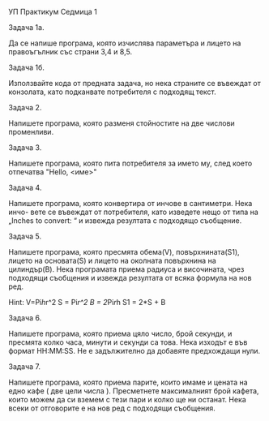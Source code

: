 УП Практикум Седмица 1

Задача 1а.

Да се напише програма, която изчислява параметъра и лицето на правоъгълник със страни 3,4 и 8,5.

Задача 1б.

Използвайте кода от предната задача, но нека страните се въвеждат от конзолата, като подканвате потребителя с подходящ текст.

Задача 2.

Напишете програма, която разменя стойностите на две числови променливи.

Задача 3.

Напишете програма, която пита потребителя за името му, след което отпечатва "Hello, <име>"

Задача 4.

Напишете програма, която конвертира от инчове в сантиметри. Нека инчо- вете се въвеждат от потребителя, като изведете нещо от типа на „Inches to convert: “ и извежда резултата с подходящо съобщение. 

Задача 5.

Напишете програма, която пресмята обема(V), повърхнината(S1), лицето на основата(S) и лицето на околната повърхнина на цилиндър(B). Нека програмата приема радиуса и височината, чрез подходящи съобщения и извежда резултата от всяка формула на нов ред.

Hint: V=Pi*h*r^2     S = Pi*r^2   B = 2*Pi*r*h   S1 = 2*S + B

Задача 6.

Напишете програма, която приема цяло число, брой секунди, и пресмята колко часа, минути и секунди са това. Нека изходът е във формат HH:MM:SS. Не е задължително да добавяте предхождащи нули.

Задача 7.

Напишете програма, която приема парите, които имаме и цената на едно кафе ( две цели числа ). Пресметнете максималният брой кафета, които можем да си вземем с тези пари и колко ще ни останат. Нека всеки от отговорите е на нов ред с подходящи съобщения.





